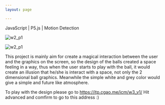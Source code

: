 ```yaml
---
layout: page

---
```


  
  JavaScript | P5.js | Motion Detection 
  
  
  
  ![w2_p1](/pics/icm_w3_1.gif)
  
  
  
  ![w2_p1](/pics/icm_w3_2.gif)
  
  

 
 This project is mainly aim for create a magical interaction between the user and the graphics on the screen, so the design of the balls created a space feeling in a way, thus when the user starts to play with the ball, it would create an illusion that he/she is interact with a space, not only the 2 dimensional ball graphics. Meanwhile the simple white and grey color would give a simple and future like atmosphere. 
 

To play with the design please go to https://itp.cgao.me/icm/w3_v1/ Hit advanced and comfirm to go to this address :)


 

